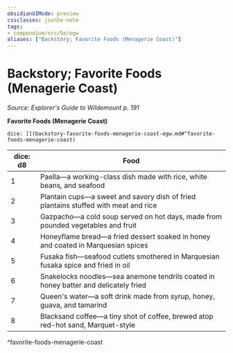 ```yaml
---
obsidianUIMode: preview
cssclasses: json5e-note
tags:
- compendium/src/5e/egw
aliases: ["Backstory; Favorite Foods (Menagerie Coast)"]
---
```

# Backstory; Favorite Foods (Menagerie Coast)
*Source: Explorer's Guide to Wildemount p. 191* 

**Favorite Foods (Menagerie Coast)**

`dice: [](backstory-favorite-foods-menagerie-coast-egw.md#^favorite-foods-menagerie-coast)`

| dice: d8 | Food |
|----------|------|
| 1 | Paella—a working-class dish made with rice, white beans, and seafood |
| 2 | Plantain cups—a sweet and savory dish of fried plantains stuffed with meat and rice |
| 3 | Gazpacho—a cold soup served on hot days, made from pounded vegetables and fruit |
| 4 | Honeyflame bread—a fried dessert soaked in honey and coated in Marquesian spices |
| 5 | Fusaka fish—seafood cutlets smothered in Marquesian fusaka spice and fried in oil |
| 6 | Snakelocks noodles—sea anemone tendrils coated in honey batter and delicately fried |
| 7 | Queen's water—a soft drink made from syrup, honey, guava, and tamarind |
| 8 | Blacksand coffee—a tiny shot of coffee, brewed atop red-hot sand, Marquet-style |
^favorite-foods-menagerie-coast